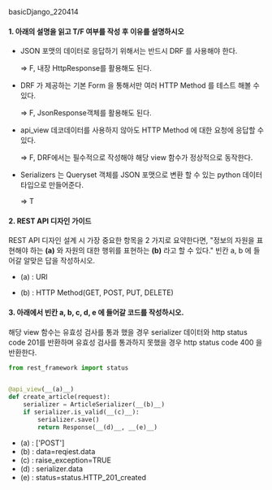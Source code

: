 basicDjango_220414





#### 1. 아래의 설명을 읽고 T/F 여부를 작성 후 이유를 설명하시오

- JSON 포맷의 데이터로 응답하기 위해서는 반드시 DRF 를 사용해야 한다.

  => F, 내장 HttpResponse를 활용해도 된다.

- DRF 가 제공하는 기본 Form 을 통해서만 여러 HTTP Method 를 테스트 해볼 수 있다.

  => F, JsonResponse객체를 활용해도 된다.

- api_view 데코데이터를 사용하지 않아도 HTTP Method 에 대한 요청에 응답할 수 있다.

  => F, DRF에서는 필수적으로 작성해야 해당 view 함수가 정상적으로 동작한다.

- Serializers 는 Queryset 객체를 JSON 포맷으로 변환 할 수 있는 python 데이터 타입으로 만들어준다.

  => T





#### 2. REST API 디자인 가이드

 REST API 디자인 설계 시 가장 중요한 항목을 2 가지로 요약한다면, "정보의 자원을 표현해야 하는 __(a)__ 와
자원의 대한 행위를 표현하는 __(b)__ 라고 할 수 있다."
 빈칸 a, b 에 들어갈 알맞은 답을 작성하시오.

* (a) : URI

* (b) : HTTP Method(GET, POST, PUT, DELETE)

  

#### 3. 아래에서 빈칸 a, b, c, d, e 에 들어갈 코드를 작성하시오.

 해당 view 함수는 유효성 검사를 통과 했을 경우 serializer 데이터와 http status code 201를 반환하며 유효성 검사를 통과하지 못했을 경우 http status code 400 을 반환한다.

```python
from rest_framework import status


@api_view(__(a)__)
def create_article(request):
    serializer = ArticleSerializer(__(b)__)
    if serializer.is_valid(__(c)__):
        serializer.save()
        return Response(__(d)__, __(e)__)
```

* (a) : ['POST']
* (b) : data=reqiest.data
* (c) : raise_exception=TRUE
* (d) : serializer.data
* (e) : status=status.HTTP_201_created
